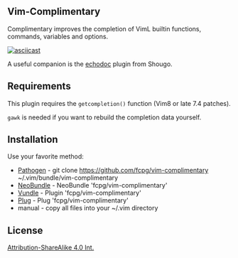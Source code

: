 Vim-Complimentary
------------------

Complimentary improves the completion of VimL builtin functions, commands, variables and options.

[![asciicast](https://asciinema.org/a/A2pVI7xZeqhFzQEvtaOBBQPJL.png)](https://asciinema.org/a/A2pVI7xZeqhFzQEvtaOBBQPJL)

A useful companion is the [echodoc](https://github.com/Shougo/echodoc) plugin from Shougo.

Requirements
-------------
This plugin requires the `getcompletion()` function (Vim8 or late 7.4 patches).

`gawk` is needed if you want to rebuild the completion data yourself.

Installation
-------------
Use your favorite method:
*  [Pathogen][1] - git clone https://github.com/fcpg/vim-complimentary ~/.vim/bundle/vim-complimentary
*  [NeoBundle][2] - NeoBundle 'fcpg/vim-complimentary'
*  [Vundle][3] - Plugin 'fcpg/vim-complimentary'
*  [Plug][4] - Plug 'fcpg/vim-complimentary'
*  manual - copy all files into your ~/.vim directory

License
--------
[Attribution-ShareAlike 4.0 Int.](https://creativecommons.org/licenses/by-sa/4.0/)

[1]: https://github.com/tpope/vim-pathogen
[2]: https://github.com/Shougo/neobundle.vim
[3]: https://github.com/gmarik/vundle
[4]: https://github.com/junegunn/vim-plug
